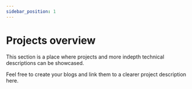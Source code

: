 ```yaml
---
sidebar_position: 1
---
```


# Projects overview

This section is a place where projects and more indepth technical descriptions can be showcased. 

Feel free to create your blogs and link them to a clearer project description here. 

